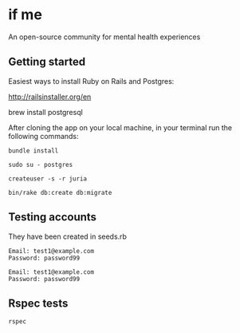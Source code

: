 if me
=====

An open-source community for mental health experiences

Getting started
---------------

Easiest ways to install Ruby on Rails and Postgres:

http://railsinstaller.org/en

brew install postgresql

After cloning the app on your local machine, in your terminal run the following commands:

```
bundle install
```

```
sudo su - postgres
```

```
createuser -s -r juria
````

```
bin/rake db:create db:migrate
```

Testing accounts
-----------------

They have been created in seeds.rb

```
Email: test1@example.com
Password: password99
```

```
Email: test1@example.com
Password: password99
```

Rspec tests
------------

```
rspec
```



